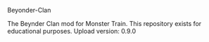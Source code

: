 Beyonder-Clan

The Beynder Clan mod for Monster Train.
This repository exists for educational purposes.
Upload version: 0.9.0
